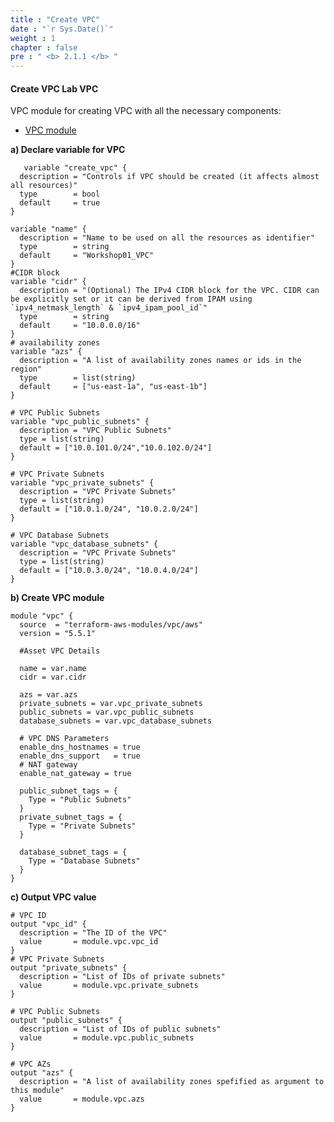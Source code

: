 ```yaml
---
title : "Create VPC"
date : "`r Sys.Date()`"
weight : 1
chapter : false
pre : " <b> 2.1.1 </b> "
---
```



#### Create VPC **Lab VPC**
VPC module for creating VPC with all the necessary components:
   * [VPC module](https://registry.terraform.io/modules/terraform-aws-modules/vpc/aws/latest)

**a) Declare variable for VPC**
```
   variable "create_vpc" {
  description = "Controls if VPC should be created (it affects almost all resources)"
  type        = bool
  default     = true
}

variable "name" {
  description = "Name to be used on all the resources as identifier"
  type        = string
  default     = "Workshop01_VPC"
}
#CIDR block
variable "cidr" {
  description = "(Optional) The IPv4 CIDR block for the VPC. CIDR can be explicitly set or it can be derived from IPAM using `ipv4_netmask_length` & `ipv4_ipam_pool_id`"
  type        = string
  default     = "10.0.0.0/16"
}
# availability zones
variable "azs" {
  description = "A list of availability zones names or ids in the region"
  type        = list(string)
  default     = ["us-east-1a", "us-east-1b"]
}

# VPC Public Subnets
variable "vpc_public_subnets" {
  description = "VPC Public Subnets"
  type = list(string)
  default = ["10.0.101.0/24","10.0.102.0/24"]
}

# VPC Private Subnets
variable "vpc_private_subnets" {
  description = "VPC Private Subnets"
  type = list(string)
  default = ["10.0.1.0/24", "10.0.2.0/24"]
}

# VPC Database Subnets
variable "vpc_database_subnets" {
  description = "VPC Private Subnets"
  type = list(string)
  default = ["10.0.3.0/24", "10.0.4.0/24"]
}
```

**b) Create VPC module**
```
module "vpc" {
  source  = "terraform-aws-modules/vpc/aws"
  version = "5.5.1"

  #Asset VPC Details

  name = var.name
  cidr = var.cidr

  azs = var.azs
  private_subnets = var.vpc_private_subnets
  public_subnets = var.vpc_public_subnets
  database_subnets = var.vpc_database_subnets

  # VPC DNS Parameters
  enable_dns_hostnames = true
  enable_dns_support   = true
  # NAT gateway
  enable_nat_gateway = true

  public_subnet_tags = {
    Type = "Public Subnets"
  }
  private_subnet_tags = {
    Type = "Private Subnets"
  } 

  database_subnet_tags = {
    Type = "Database Subnets"
  }
}
```
**c) Output VPC value**
```
# VPC ID
output "vpc_id" {
  description = "The ID of the VPC"
  value       = module.vpc.vpc_id
}
# VPC Private Subnets
output "private_subnets" {
  description = "List of IDs of private subnets"
  value       = module.vpc.private_subnets
}

# VPC Public Subnets
output "public_subnets" {
  description = "List of IDs of public subnets"
  value       = module.vpc.public_subnets
}

# VPC AZs
output "azs" {
  description = "A list of availability zones spefified as argument to this module"
  value       = module.vpc.azs
}

```
<!-- ![VPC](/images/2.prerequisite/001-createvpc.png)

2. At the **Create VPC** page.
   + In the **Name tag** field, enter **Lab VPC**.
   + In the **IPv4 CIDR** field, enter: **10.10.0.0/16**.
   + Click **Create VPC**.

![VPC](/images/2.prerequisite/002-createvpc.png)

```
   aws ssm start-session --target (your ID windows instance) --document-name AWS-StartPortForwardingSession --parameters portNumber="3389",localPortNumber="9999" --region (your region)
``` -->
